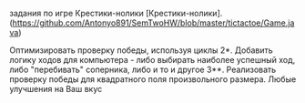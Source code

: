 задания по игре Крестики-нолики [Крестики-нолики].(https://github.com/Antonyo891/SemTwoHW/blob/master/tictactoe/Game.java)

Оптимизировать проверку победы, используя циклы 2*. Добавить логику ходов для компьютера - либо выбирать наиболее успешный ход, либо "перебивать" соперника, либо и то и другое 3**. Реализовать проверку победы для квадратного поля произвольного размера.
Любые улучшения на Ваш вкус
